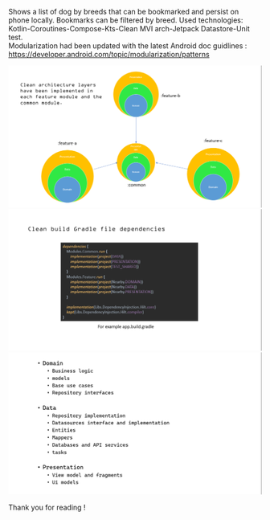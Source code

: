 Shows a list of dog by breeds that can be bookmarked and persist on phone locally. Bookmarks can be filtered by breed. Used technologies: Kotlin-Coroutines-Compose-Kts-Clean MVI arch-Jetpack Datastore-Unit test.  
Modularization had been updated with the latest Android doc guidlines : https://developer.android.com/topic/modularization/patterns

![image.png](./image.png)
![image-7.png](./image-7.png)
![image-9.png](./image-9.png)

Thank you for reading !
